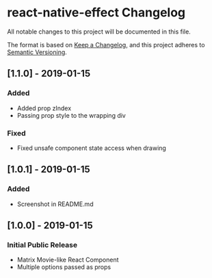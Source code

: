 # react-native-effect Changelog
All notable changes to this project will be documented in this file.

The format is based on [Keep a Changelog](https://keepachangelog.com/en/1.0.0/),
and this project adheres to [Semantic Versioning](https://semver.org/spec/v2.0.0.html).

## [1.1.0] - 2019-01-15
### Added
- Added prop zIndex
- Passing prop style to the wrapping div
### Fixed
- Fixed unsafe component state access when drawing

## [1.0.1] - 2019-01-15
### Added
- Screenshot in README.md

## [1.0.0] - 2019-01-15
### Initial Public Release
- Matrix Movie-like React Component
- Multiple options passed as props

